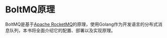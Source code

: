 # BoltMQ原理

BoltMQ是基于[Apache RocketMQ](https://github.com/apache/rocketmq)的原理，使用Golang作为开发语言的分布式消息队列，本书将全面介绍它的配置、部署以及实现原理。


